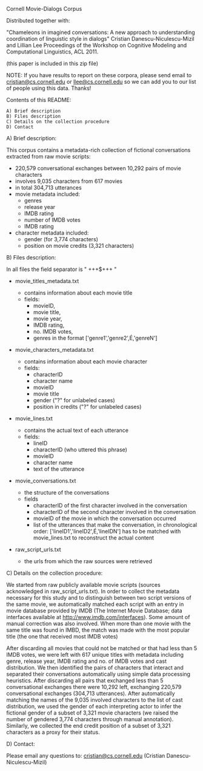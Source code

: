Cornell Movie-Dialogs Corpus

Distributed together with:

"Chameleons in imagined conversations: A new approach to understanding coordination of linguistic style in dialogs"
Cristian Danescu-Niculescu-Mizil and Lillian Lee
Proceedings of the Workshop on Cognitive Modeling and Computational Linguistics, ACL 2011.

(this paper is included in this zip file)

NOTE: If you have results to report on these corpora, please send email to cristian@cs.cornell.edu or llee@cs.cornell.edu so we can add you to our list of people using this data.  Thanks!


Contents of this README:

	A) Brief description
	B) Files description
	C) Details on the collection procedure
	D) Contact


A) Brief description:

This corpus contains a metadata-rich collection of fictional conversations extracted from raw movie scripts:

- 220,579 conversational exchanges between 10,292 pairs of movie characters
- involves 9,035 characters from 617 movies
- in total 304,713 utterances
- movie metadata included:
	- genres
	- release year
	- IMDB rating
	- number of IMDB votes
	- IMDB rating
- character metadata included:
	- gender (for 3,774 characters)
	- position on movie credits (3,321 characters)


B) Files description:

In all files the field separator is " +++$+++ "

- movie_titles_metadata.txt
	- contains information about each movie title
	- fields: 
		- movieID, 
		- movie title,
		- movie year, 
	   	- IMDB rating,
		- no. IMDB votes,
 		- genres in the format ['genre1','genre2',É,'genreN']

- movie_characters_metadata.txt
	- contains information about each movie character
	- fields:
		- characterID
		- character name
		- movieID
		- movie title
		- gender ("?" for unlabeled cases)
		- position in credits ("?" for unlabeled cases) 

- movie_lines.txt
	- contains the actual text of each utterance
	- fields:
		- lineID
		- characterID (who uttered this phrase)
		- movieID
		- character name
		- text of the utterance

- movie_conversations.txt
	- the structure of the conversations
	- fields
		- characterID of the first character involved in the conversation
		- characterID of the second character involved in the conversation
		- movieID of the movie in which the conversation occurred
		- list of the utterances that make the conversation, in chronological 
			order: ['lineID1','lineID2',É,'lineIDN']
			has to be matched with movie_lines.txt to reconstruct the actual content

- raw_script_urls.txt
	- the urls from which the raw sources were retrieved

C) Details on the collection procedure:

We started from raw publicly available movie scripts (sources acknowledged in 
raw_script_urls.txt).  In order to collect the metadata necessary for this study 
and to distinguish between two script versions of the same movie, we automatically
 matched each script with an entry in movie database provided by IMDB (The Internet
 Movie Database; data interfaces available at http://www.imdb.com/interfaces). Some
 amount of manual correction was also involved. When  more than one movie with the same
 title was found in IMBD, the match was made with the most popular title 
(the one that received most IMDB votes)  

After discarding all movies that could not be matched or that had less than 5 IMDB 
votes, we were left with 617 unique titles with metadata including genre, release 
year, IMDB rating and no. of IMDB votes and cast distribution.  We then identified 
the pairs of characters that interact and separated their conversations automatically 
using simple data processing heuristics. After discarding all pairs that exchanged 
less than 5 conversational exchanges there were 10,292 left, exchanging 220,579 
conversational exchanges (304,713 utterances).  After automatically matching the names 
of the 9,035 involved characters to the list of cast distribution, we used the 
gender of each interpreting actor to infer the fictional gender of a subset of 
3,321 movie characters (we raised the number of gendered 3,774 characters through
 manual annotation). Similarly, we collected the end credit position of a subset 
of 3,321 characters as a proxy for their status.


D) Contact:

Please email any questions to: cristian@cs.cornell.edu (Cristian Danescu-Niculescu-Mizil)
